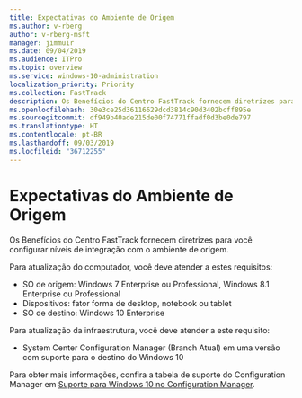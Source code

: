 ```yaml
---
title: Expectativas do Ambiente de Origem
ms.author: v-rberg
author: v-rberg-msft
manager: jimmuir
ms.date: 09/04/2019
ms.audience: ITPro
ms.topic: overview
ms.service: windows-10-administration
localization_priority: Priority
ms.collection: FastTrack
description: Os Benefícios do Centro FastTrack fornecem diretrizes para você configurar níveis de integração com o ambiente de origem para a implantação do Windows 10.
ms.openlocfilehash: 30e3ce25d36116629dcd3814c90d3402bcff895e
ms.sourcegitcommit: df949b40ade215de00f74771ffadf0d3be0de797
ms.translationtype: HT
ms.contentlocale: pt-BR
ms.lasthandoff: 09/03/2019
ms.locfileid: "36712255"
---
```

# <a name="source-environment-expectations"></a>Expectativas do Ambiente de Origem

Os Benefícios do Centro FastTrack fornecem diretrizes para você configurar níveis de integração com o ambiente de origem.
  
Para atualização do computador, você deve atender a estes requisitos:

- SO de origem: Windows 7 Enterprise ou Professional, Windows 8.1 Enterprise ou Professional
- Dispositivos: fator forma de desktop, notebook ou tablet
- SO de destino: Windows 10 Enterprise

Para atualização da infraestrutura, você deve atender a este requisito:   

- System Center Configuration Manager (Branch Atual) em uma versão com suporte para o destino do Windows 10

Para obter mais informações, confira a tabela de suporte do Configuration Manager em [Suporte para Windows 10 no Configuration Manager](https://docs.microsoft.com/sccm/core/plan-design/configs/support-for-windows-10).
  

 